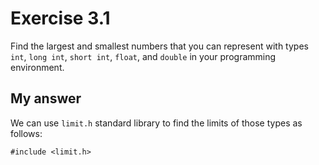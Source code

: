 # Exercise 3.1

Find the largest and smallest numbers that you can represent with types `int`, `long int`, `short int`, `float`, and `double` in your programming environment.

## My answer

We can use `limit.h` standard library to find the limits of those types as follows:

```
#include <limit.h>

```
